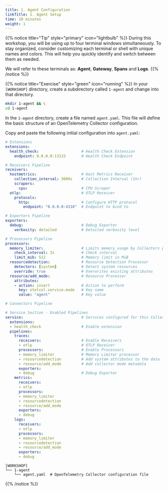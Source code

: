 ```yaml
---
title: 1. Agent Configuration
linkTitle: 1. Agent Setup
time: 10 minutes
weight: 1
---
```


{{% notice title="Tip" style="primary" icon="lightbulb" %}}
During this workshop, you will be using up to four terminal windows simultaneously. To stay organized, consider customizing each terminal or shell with unique names and colors. This will help you quickly identify and switch between them as needed.

We will refer to these terminals as: **Agent**, **Gateway**, **Spans** and **Logs**.
{{% /notice %}}

{{% notice title="Exercise" style="green" icon="running" %}}
In your `[WORKSHOP]` directory, create a subdirectory called `1-agent` and change into that directory.

```bash { title="Create the 1-agent directory" }
mkdir 1-agent && \
cd 1-agent
```

In the `1-agent` directory, create a file named `agent.yaml`. This file will define the basic structure of an OpenTelemetry Collector configuration.

Copy and paste the following initial configuration into `agent.yaml`:

```yaml { title="agent.yaml" }
# Extensions
extensions:
  health_check:                   # Health Check Extension
    endpoint: 0.0.0.0:13133       # Health Check Endpoint

# Receivers Pipeline
receivers:
  hostmetrics:                    # Host Metrics Receiver
    collection_interval: 3600s    # Collection Interval (1hr)
    scrapers:
      cpu:                        # CPU Scraper
  otlp:                           # OTLP Receiver
    protocols:
      http:                       # Configure HTTP protocol
        endpoint: "0.0.0.0:4318"  # Endpoint to bind to

# Exporters Pipeline
exporters:
  debug:                          # Debug Exporter
    verbosity: detailed           # Detailed verbosity level

# Processors Pipeline
processors:
  memory_limiter:                 # Limits memory usage by Collectors pipeline
    check_interval: 2s            # Check interval
    limit_mib: 512                # Memory limit in MiB
  resourcedetection:              # Resource Detection Processor
    detectors: [system]           # Detect system resources
    override: true                # Overwrites existing attributes
  resource/add_mode:              # Resource Processor
    attributes:
    - action: insert              # Action to perform
      key: otelcol.service.mode   # Key name
      value: "agent"              # Key value

# Connectors Pipeline

# Service Section - Enabled Pipelines
service:                          # Services configured for this Collector
  extensions:
  - health_check                  # Enable extension
  pipelines:
    traces:
      receivers:                  # Enable Receivers
      - otlp                      # OTLP Receiver
      processors:                 # Enable Processors
      - memory_limiter            # Memory Limiter processor
      - resourcedetection         # Add system attributes to the data
      - resource/add_mode         # Add collector mode metadata
      exporters:
      - debug                     # Debug Exporter
    metrics:
      receivers:
      - otlp
      processors:
      - memory_limiter
      - resourcedetection
      - resource/add_mode
      exporters:
      - debug
    logs:
      receivers:
      - otlp
      processors:
      - memory_limiter
      - resourcedetection
      - resource/add_mode
      exporters:
      - debug
```

```text { title="Updated Directory Structure" }
[WORKSHOP]
└── 1-agent
    └── agent.yaml  # OpenTelemetry Collector configuration file
```

{{% /notice %}}
